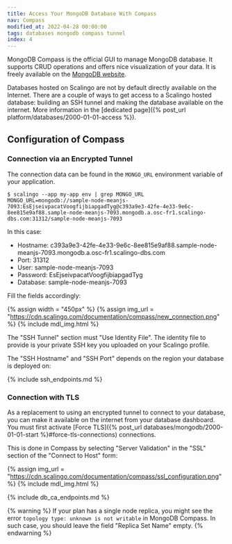 ```yaml
---
title: Access Your MongoDB Database With Compass
nav: Compass
modified_at: 2022-04-28 00:00:00
tags: databases mongodb compass tunnel
index: 4
---
```


MongoDB Compass is the official GUI to manage MongoDB database. It supports CRUD
operations and offers nice visualization of your data. It is freely available on
the [MongoDB website](https://www.mongodb.com/products/compass).

Databases hosted on Scalingo are not by default directly available on the
Internet. There are a couple of ways to get access to a Scalingo hosted
database: building an SSH tunnel and making the database available on the
internet. More information in the [dedicated page]({% post_url
platform/databases/2000-01-01-access %}).

## Configuration of Compass

### Connection via an Encrypted Tunnel

The connection data can be found in the `MONGO_URL` environment variable of your application.

```
$ scalingo --app my-app env | grep MONGO_URL
MONGO_URL=mongodb://sample-node-meanjs-7093:EsEjseivpacatVoogfijbiapgadTyg@c393a9e3-42fe-4e33-9e6c-8ee815e9af88.sample-node-meanjs-7093.mongodb.a.osc-fr1.scalingo-dbs.com:31312/sample-node-meanjs-7093
```

In this case:

* Hostname: c393a9e3-42fe-4e33-9e6c-8ee815e9af88.sample-node-meanjs-7093.mongodb.a.osc-fr1.scalingo-dbs.com
* Port: 31312
* User: sample-node-meanjs-7093
* Password: EsEjseivpacatVoogfijbiapgadTyg
* Database: sample-node-meanjs-7093

Fill the fields accordingly:

{% assign width = "450px" %}
{% assign img_url = "https://cdn.scalingo.com/documentation/compass/new_connection.png" %}
{% include mdl_img.html %}

The "SSH Tunnel" section must "Use Identity File". The identity file to provide
is your private SSH key you uploaded on your Scalingo profile.

The "SSH Hostname" and "SSH Port" depends on the region your database is
deployed on:

{% include ssh_endpoints.md %}

### Connection with TLS

As a replacement to using an encrypted tunnel to connect to your database,
you can make it available on the internet from your database dashboard.
You must first activate
[Force TLS]({% post_url databases/mongodb/2000-01-01-start %}#force-tls-connections)
connections.

This is done in Compass by selecting "Server Validation" in the "SSL" section
of the "Connect to Host" form:

{% assign img_url = "https://cdn.scalingo.com/documentation/compass/ssl_configuration.png" %}
{% include mdl_img.html %}

{% include db_ca_endpoints.md %}

{% warning %}
If your plan has a single node replica, you might see the error `topology type:
unknown is not writable` in MongoDB Compass. In such case, you should leave the
field "Replica Set Name" empty.
{% endwarning %}
